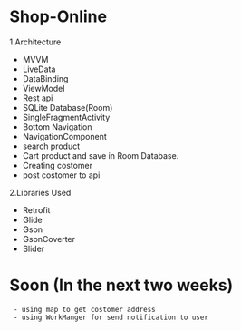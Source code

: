 # Shop-Online

1.Architecture
   - MVVM
   - LiveData
   - DataBinding
   - ViewModel
   - Rest api
   - SQLite Database(Room)
   - SingleFragmentActivity
   - Bottom Navigation
   - NavigationComponent
   - search product
   - Cart product and save in Room Database.
   - Creating costomer
   - post costomer to api
  
2.Libraries Used
   - Retrofit
   - Glide
   - Gson
   - GsonCoverter
   - Slider

# Soon (In the next two weeks)
     - using map to get costomer address
     - using WorkManger for send notification to user